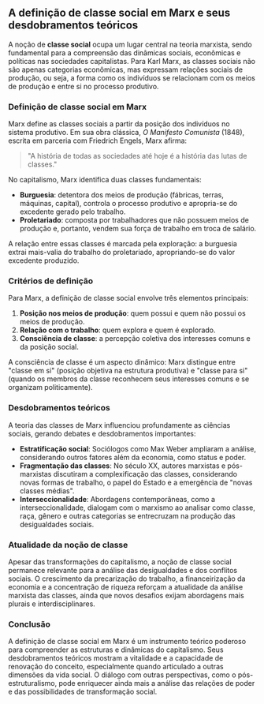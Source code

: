 
## A definição de classe social em Marx e seus desdobramentos teóricos

A noção de **classe social** ocupa um lugar central na teoria marxista, sendo fundamental para a compreensão das dinâmicas sociais, econômicas e políticas nas sociedades capitalistas. Para Karl Marx, as classes sociais não são apenas categorias econômicas, mas expressam relações sociais de produção, ou seja, a forma como os indivíduos se relacionam com os meios de produção e entre si no processo produtivo.

### Definição de classe social em Marx

Marx define as classes sociais a partir da posição dos indivíduos no sistema produtivo. Em sua obra clássica, *O Manifesto Comunista* (1848), escrita em parceria com Friedrich Engels, Marx afirma:

> "A história de todas as sociedades até hoje é a história das lutas de classes."

No capitalismo, Marx identifica duas classes fundamentais:

- **Burguesia**: detentora dos meios de produção (fábricas, terras, máquinas, capital), controla o processo produtivo e apropria-se do excedente gerado pelo trabalho.
- **Proletariado**: composta por trabalhadores que não possuem meios de produção e, portanto, vendem sua força de trabalho em troca de salário.

A relação entre essas classes é marcada pela exploração: a burguesia extrai mais-valia do trabalho do proletariado, apropriando-se do valor excedente produzido.

### Critérios de definição

Para Marx, a definição de classe social envolve três elementos principais:

1. **Posição nos meios de produção**: quem possui e quem não possui os meios de produção.
2. **Relação com o trabalho**: quem explora e quem é explorado.
3. **Consciência de classe**: a percepção coletiva dos interesses comuns e da posição social.

A consciência de classe é um aspecto dinâmico: Marx distingue entre "classe em si" (posição objetiva na estrutura produtiva) e "classe para si" (quando os membros da classe reconhecem seus interesses comuns e se organizam politicamente).

### Desdobramentos teóricos

A teoria das classes de Marx influenciou profundamente as ciências sociais, gerando debates e desdobramentos importantes:

- **Estratificação social**: Sociólogos como Max Weber ampliaram a análise, considerando outros fatores além da economia, como status e poder.
- **Fragmentação das classes**: No século XX, autores marxistas e pós-marxistas discutiram a complexificação das classes, considerando novas formas de trabalho, o papel do Estado e a emergência de "novas classes médias".
- **Interseccionalidade**: Abordagens contemporâneas, como a interseccionalidade, dialogam com o marxismo ao analisar como classe, raça, gênero e outras categorias se entrecruzam na produção das desigualdades sociais.

### Atualidade da noção de classe

Apesar das transformações do capitalismo, a noção de classe social permanece relevante para a análise das desigualdades e dos conflitos sociais. O crescimento da precarização do trabalho, a financeirização da economia e a concentração de riqueza reforçam a atualidade da análise marxista das classes, ainda que novos desafios exijam abordagens mais plurais e interdisciplinares.

### Conclusão

A definição de classe social em Marx é um instrumento teórico poderoso para compreender as estruturas e dinâmicas do capitalismo. Seus desdobramentos teóricos mostram a vitalidade e a capacidade de renovação do conceito, especialmente quando articulado a outras dimensões da vida social. O diálogo com outras perspectivas, como o pós-estruturalismo, pode enriquecer ainda mais a análise das relações de poder e das possibilidades de transformação social.
```